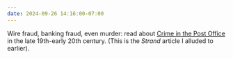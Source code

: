 ```yaml
---
date: 2024-09-26 14:16:00-07:00
---
```

Wire fraud, banking fraud, even murder: read about [Crime in the Post Office](https://ninazumel.com/dark_tales_sleuth/austin-philips/crime-in-the-post-office/) in the late 19th-early 20th century. (This is the *Strand* article I alluded to earlier).